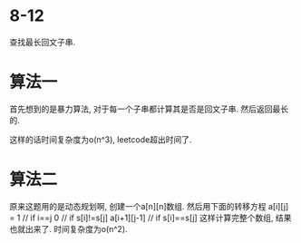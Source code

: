 # 8-12

查找最长回文子串.

# 算法一

首先想到的是暴力算法, 对于每一个子串都计算其是否是回文子串.
然后返回最长的.

这样的话时间复杂度为o(n^3), leetcode超出时间了.

# 算法二

原来这题用的是动态规划啊, 创建一个a[n][n]数组.
然后用下面的转移方程
a[i][j] =   1           // if i==j
            0           // if s[i]!=s[j]
            a[i+1][j-1] // if s[i]==s[j]
这样计算完整个数组, 结果也就出来了.
时间复杂度为o(n^2).